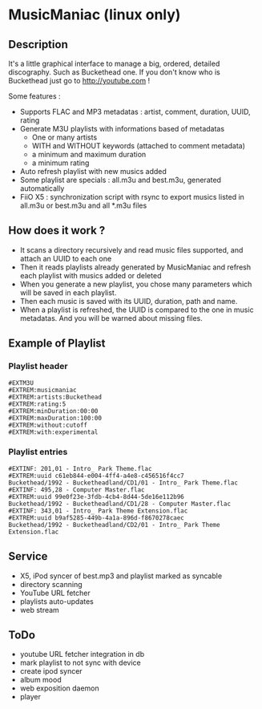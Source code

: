# MusicManiac (linux only)

## Description

It's a little graphical interface to manage a big, ordered, detailed discography. Such as Buckethead one.
If you don't know who is Buckethead just go to http://youtube.com !

Some features :

* Supports FLAC and MP3 metadatas : artist, comment, duration, UUID, rating
* Generate M3U playlists with informations based of metadatas
  * One or many artists
  * WITH and WITHOUT keywords (attached to comment metadata)
  * a minimum and maximum duration
  * a minimum rating
* Auto refresh playlist with new musics added
* Some playlist are specials : all.m3u and best.m3u, generated automatically
* FiiO X5 : synchronization script with rsync to export musics listed in all.m3u or best.m3u and all *.m3u files

## How does it work ?

* It scans a directory recursively and read music files supported, and attach an UUID to each one
* Then it reads playlists already generated by MusicManiac and refresh each playlist with musics added or deleted
* When you generate a new playlist, you chose many parameters which will be saved in each playlist.
* Then each music is saved with its UUID, duration, path and name.
* When a playlist is refreshed, the UUID is compared to the one in music metadatas. And you will be warned about missing files.

## Example of Playlist

### Playlist header

```
#EXTM3U
#EXTREM:musicmaniac
#EXTREM:artists:Buckethead
#EXTREM:rating:5
#EXTREM:minDuration:00:00
#EXTREM:maxDuration:100:00
#EXTREM:without:cutoff
#EXTREM:with:experimental
```

### Playlist entries

```
#EXTINF: 201,01 - Intro_ Park Theme.flac
#EXTREM:uuid c61eb844-e004-4ff4-a4e8-c456516f4cc7
Buckethead/1992 - Bucketheadland/CD1/01 - Intro_ Park Theme.flac
#EXTINF: 495,28 - Computer Master.flac
#EXTREM:uuid 99e0f23e-3fdb-4cb4-8d44-5de16e112b96
Buckethead/1992 - Bucketheadland/CD1/28 - Computer Master.flac
#EXTINF: 343,01 - Intro_ Park Theme Extension.flac
#EXTREM:uuid b9af5285-449b-4a1a-896d-f8670278caec
Buckethead/1992 - Bucketheadland/CD2/01 - Intro_ Park Theme Extension.flac
```

## Service

- X5, iPod syncer of best.mp3 and playlist marked as syncable
- directory scanning
- YouTube URL fetcher
- playlists auto-updates
- web stream

## ToDo

- youtube URL fetcher integration in db
- mark playlist to not sync with device
- create ipod syncer
- album mood
- web exposition daemon
- player

